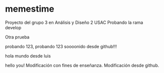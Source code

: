 # memestime
Proyecto del grupo 3 en Análisis y Diseño 2 USAC
Probando la rama develop

Otra prueba

probando 123, probando 123 soooonido desde github!!!

hola mundo desde luis

hello you!
Modificación con fines de enseñanza.
Modificación desde github.
